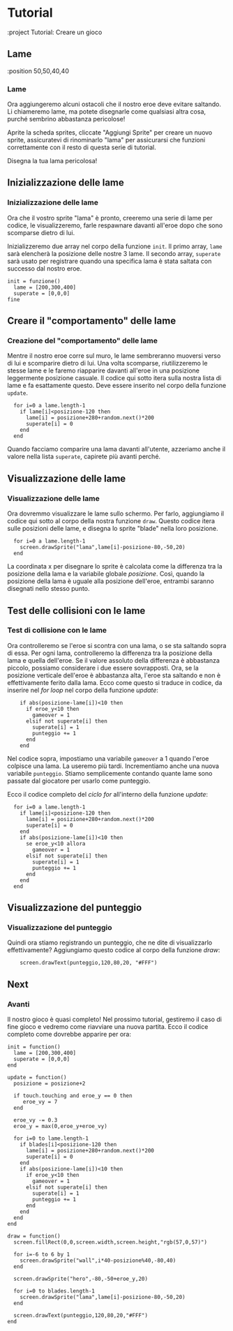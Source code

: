 # Tutorial

:project Tutorial: Creare un gioco

## Lame

:position 50,50,40,40

### Lame

Ora aggiungeremo alcuni ostacoli che il nostro eroe deve evitare saltando. Li chiameremo
lame, ma potete disegnarle come qualsiasi altra cosa, purché sembrino abbastanza pericolose!

Aprite la scheda sprites, cliccate "Aggiungi Sprite" per creare un nuovo sprite, assicuratevi di rinominarlo "lama"
per assicurarsi che funzioni correttamente con il resto di questa serie di tutorial.

Disegna la tua lama pericolosa!

## Inizializzazione delle lame

### Inizializzazione delle lame

Ora che il vostro sprite "lama" è pronto, creeremo una serie di lame per codice, le visualizzeremo,
farle respawnare davanti all'eroe dopo che sono scomparse dietro di lui.

Inizializzeremo due array nel corpo della funzione ```init```. Il primo array, ```lame``` sarà
elencherà la posizione delle nostre 3 lame. Il secondo array, ```superate``` sarà usato per registrare quando una specifica lama
è stata saltata con successo dal nostro eroe.

```
init = funzione()
  lame = [200,300,400]
  superate = [0,0,0]
fine
```

## Creare il "comportamento" delle lame

### Creazione del "comportamento" delle lame

Mentre il nostro eroe corre sul muro, le lame sembreranno muoversi verso di lui e scomparire dietro di lui.
Una volta scomparse, riutilizzeremo le stesse lame e le faremo riapparire davanti all'eroe in una posizione leggermente
posizione casuale. Il codice qui sotto itera sulla nostra lista di lame e fa esattamente questo. Deve essere
inserito nel corpo della funzione ```update```.

```
  for i=0 a lame.length-1
    if lame[i]<posizione-120 then
      lame[i] = posizione+280+random.next()*200
      superate[i] = 0
    end
  end
```

Quando facciamo comparire una lama davanti all'utente, azzeriamo anche il valore nella lista ```superate```,
capirete più avanti perché.

## Visualizzazione delle lame

### Visualizzazione delle lame

Ora dovremmo visualizzare le lame sullo schermo. Per farlo, aggiungiamo il codice qui sotto al corpo della nostra funzione ```draw```.
Questo codice itera sulle posizioni delle lame, e disegna lo sprite "blade" nella loro posizione. 

```
  for i=0 a lame.length-1
    screen.drawSprite("lama",lame[i]-posizione-80,-50,20)
  end
```

La coordinata x per disegnare lo sprite è calcolata come la differenza tra la posizione della lama e la variabile globale *posizione*.
Così, quando la posizione della lama è uguale alla posizione dell'eroe, entrambi saranno disegnati nello stesso punto.

## Test delle collisioni con le lame

### Test di collisione con le lame

Ora controlleremo se l'eroe si scontra con una lama, o se sta saltando sopra di essa. Per ogni lama, controlleremo la differenza
tra la posizione della lama e quella dell'eroe. Se il valore assoluto della differenza è abbastanza piccolo, possiamo considerare i due
essere sovrapposti. Ora, se la posizione verticale dell'eroe è abbastanza alta, l'eroe sta saltando e non è effettivamente ferito dalla lama.
Ecco come questo si traduce in codice, da inserire nel *for loop* nel corpo della funzione *update*:

```
    if abs(posizione-lame[i])<10 then
      if eroe_y<10 then
        gameover = 1
      elsif not superate[i] then
        superate[i] = 1
        punteggio += 1
      end
    end
```

Nel codice sopra, impostiamo una variabile ```gameover``` a 1 quando l'eroe colpisce una lama. La useremo più tardi.
Incrementiamo anche una nuova variabile ```punteggio```. Stiamo semplicemente contando quante lame sono passate dal giocatore per
usarlo come punteggio.

Ecco il codice completo del *ciclo for* all'interno della funzione *update*:

```
  for i=0 a lame.length-1
    if lame[i]<posizione-120 then
      lame[i] = posizione+280+random.next()*200
      superate[i] = 0
    end
    if abs(posizione-lame[i])<10 then
      se eroe_y<10 allora
        gameover = 1
      elsif not superate[i] then
        superate[i] = 1
        punteggio += 1
      end
    end
  end
```

## Visualizzazione del punteggio

### Visualizzazione del punteggio

Quindi ora stiamo registrando un punteggio, che ne dite di visualizzarlo effettivamente? Aggiungiamo questo codice 
al corpo della funzione *draw*:

```
    screen.drawText(punteggio,120,80,20, "#FFF")
```


## Next

### Avanti

Il nostro gioco è quasi completo! Nel prossimo tutorial, gestiremo il caso di fine gioco e vedremo
come riavviare una nuova partita. Ecco il codice completo come dovrebbe apparire per ora:

```
init = function()
  lame = [200,300,400]
  superate = [0,0,0]
end

update = function()
  posizione = posizione+2

  if touch.touching and eroe_y == 0 then
     eroe_vy = 7
  end

  eroe_vy -= 0.3
  eroe_y = max(0,eroe_y+eroe_vy)

  for i=0 to lame.length-1
    if blades[i]<posizione-120 then
      lame[i] = posizione+280+random.next()*200
      superate[i] = 0
    end
    if abs(posizione-lame[i])<10 then
      if eroe_y<10 then
        gameover = 1
      elsif not superate[i] then
        superate[i] = 1
        punteggio += 1
      end
    end
  end
end

draw = function()
  screen.fillRect(0,0,screen.width,screen.height,"rgb(57,0,57)")
  
  for i=-6 to 6 by 1
    screen.drawSprite("wall",i*40-posizione%40,-80,40)
  end

  screen.drawSprite("hero",-80,-50+eroe_y,20)
  
  for i=0 to blades.length-1
    screen.drawSprite("lama",lame[i]-posizione-80,-50,20)
  end
  
  screen.drawText(punteggio,120,80,20,"#FFF")
end
```